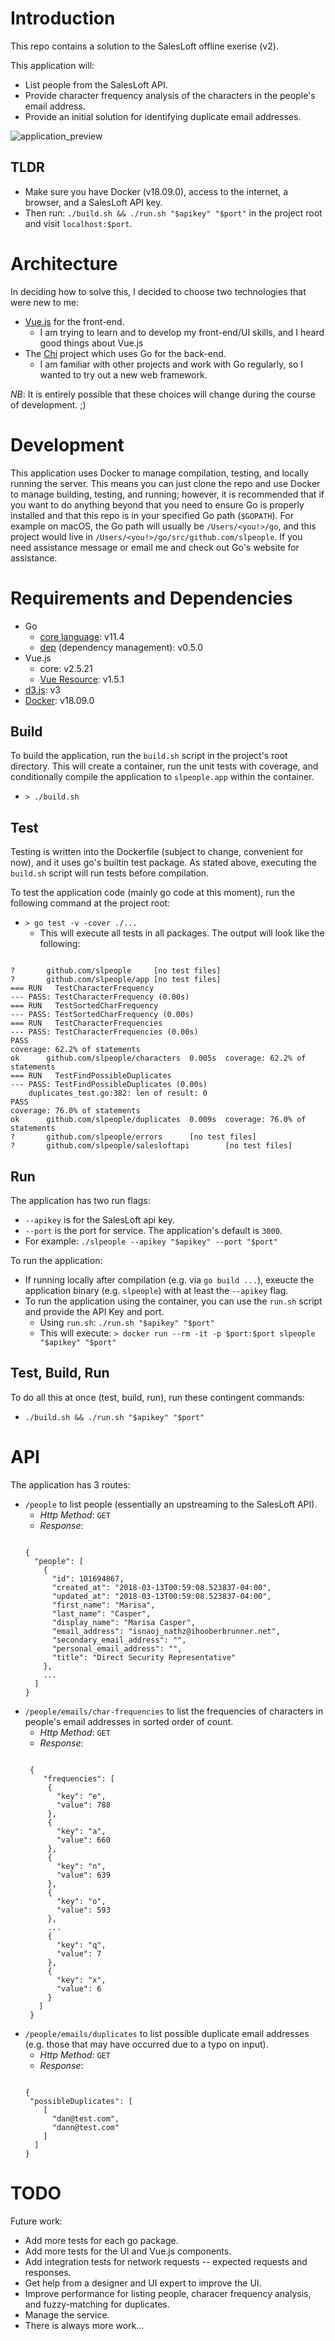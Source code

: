 # Introduction

This repo contains a solution to the SalesLoft offline exerise (v2).

This application will:
 - List people from the SalesLoft API.
 - Provide character frequency analysis of the characters in the people's email address.
 - Provide an initial solution for identifying duplicate email addresses.
 
 ![application_preview](/static/images/simple.app.view.png)
 
## TLDR
- Make sure you have Docker (v18.09.0), access to the internet, a browser, and a SalesLoft API key.
- Then run: `./build.sh && ./run.sh "$apikey" "$port"` in the project root and visit `localhost:$port`.

# Architecture

In deciding how to solve this, I decided to choose two technologies
that were new to me:

- [Vue.js](https://vuejs.org/) for the front-end.
  - I am trying to learn and to develop my front-end/UI skills, and I heard good things about Vue.js
- The [Chi](https://github.com/go-chi/chi) project which uses Go for the back-end.
  - I am familiar with other projects and work with Go regularly, so I wanted to try out a new web framework.

*NB*: It is entirely possible that these choices will change during the course of development. ;)

# Development

This application uses Docker to manage compilation, testing, and locally running the server. This means you can just clone the repo and use Docker to manage building, testing, and running; however, it is recommended that if you want to do anything beyond that you need to ensure Go is properly installed and that this repo is in your specified Go path (`$GOPATH`). For example on macOS, the Go path will usually be `/Users/<you!>/go`, and this project would live in `/Users/<you!>/go/src/github.com/slpeople`. If you need assistance message or email me and check out Go's website for assistance.

# Requirements and Dependencies
- Go
  - [core language](https://golang.org/): v11.4
  - [dep](https://golang.github.io/dep/) (dependency management): v0.5.0
- Vue.js
  - core: v2.5.21
  - [Vue Resource](https://github.com/pagekit/vue-resource): v1.5.1
- [d3.js](https://d3js.org/): v3
- [Docker](https://www.docker.com/): v18.09.0

## Build
To build the application, run the `build.sh` script in the project's root directory. This will create a container,
run the unit tests with coverage, and conditionally compile the application to `slpeople.app` within the container.
- `> ./build.sh`

## Test
Testing is written into the Dockerfile (subject to change, convenient for now), and it uses go's builtin test package.
As stated above, executing the `build.sh` script will run tests before compilation.

To test the application code (mainly go code at this moment), run the following command at the project root:
- `> go test -v -cover ./...`
  - This will execute all tests in all packages.
The output will look like the following:
<pre><code>
?       github.com/slpeople     [no test files]
?       github.com/slpeople/app [no test files]
=== RUN   TestCharacterFrequency
--- PASS: TestCharacterFrequency (0.00s)
=== RUN   TestSortedCharFrequency
--- PASS: TestSortedCharFrequency (0.00s)
=== RUN   TestCharacterFrequencies
--- PASS: TestCharacterFrequencies (0.00s)
PASS
coverage: 62.2% of statements
ok      github.com/slpeople/characters  0.005s  coverage: 62.2% of statements
=== RUN   TestFindPossibleDuplicates
--- PASS: TestFindPossibleDuplicates (0.00s)
    duplicates_test.go:382: len of result: 0
PASS
coverage: 76.0% of statements
ok      github.com/slpeople/duplicates  0.009s  coverage: 76.0% of statements
?       github.com/slpeople/errors      [no test files]
?       github.com/slpeople/salesloftapi        [no test files]
</code></pre>


## Run
The application has two run flags:
- `--apikey` is for the SalesLoft api key.
- `--port` is the port for service. The application's default is `3000`.
- For example: `./slpeople --apikey "$apikey" --port "$port"`

To run the application:
- If running locally after compilation (e.g. via `go build ...`), exeucte the application binary (e.g. `slpeople`) with at least the `--apikey` flag.
- To run the application using the container, you can use the `run.sh` script and provide the API Key and port.
  - Using `run.sh`: `./run.sh "$apikey" "$port"`
  - This will execute: `> docker run --rm -it -p $port:$port slpeople "$apikey" "$port"`

## Test, Build, Run
To do all this at once (test, build, run), run these contingent commands:
- `./build.sh && ./run.sh "$apikey" "$port"`

# API
The application has 3 routes:
- `/people` to list people (essentially an upstreaming to the SalesLoft API).
  - *Http Method*: `GET`
  - *Response*:
  <pre><code>
  {
    "people": [
      {
        "id": 101694867,
        "created_at": "2018-03-13T00:59:08.523837-04:00",
        "updated_at": "2018-03-13T00:59:08.523837-04:00",
        "first_name": "Marisa",
        "last_name": "Casper",
        "display_name": "Marisa Casper",
        "email_address": "isnaoj_nathz@ihooberbrunner.net",
        "secondary_email_address": "",
        "personal_email_address": "",
        "title": "Direct Security Representative"
      },
      ...
    ]
  }
  </pre></code>
- `/people/emails/char-frequencies` to list the frequencies of characters in people's email addresses in sorted order of count.
  - *Http Method*: `GET`
  - *Response*:
  <pre><code>
   {
      "frequencies": [
       {
         "key": "e",
         "value": 788
       },
       {
         "key": "a",
         "value": 660
       },
       {
         "key": "n",
         "value": 639
       },
       {
         "key": "o",
         "value": 593
       },
       ...
       {
         "key": "q",
         "value": 7
       },
       {
         "key": "x",
         "value": 6
       }
     ]
   }
  </pre></code>
- `/people/emails/duplicates` to list possible duplicate email addresses (e.g. those that may have occurred due to a typo on input).
  - *Http Method*: `GET`
  - *Response*:
  <pre><code>
  {
   "possibleDuplicates": [
      [
        "dan@test.com",
        "dann@test.com"
      ]
    ]
  }
  </pre></code>

# TODO
Future work:
- Add more tests for each go package.
- Add more tests for the UI and Vue.js components.
- Add integration tests for network requests -- expected requests and responses.
- Get help from a designer and UI expert to improve the UI.
- Improve performance for listing people, characer frequency analysis, and fuzzy-matching for duplicates.
- Manage the service.
- There is always more work...
